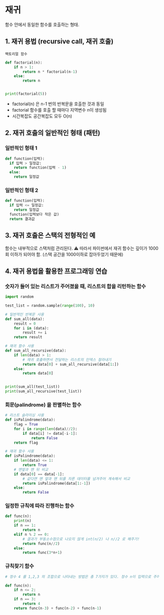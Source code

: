 # 재귀

함수 안에서 동일한 함수를 호출하는 형태.

## 1. 재귀 용법 (recursive call, 재귀 호출)

`팩토리얼 함수`

```python
def factorial(n):
    if n > 1:
        return n * factorial(n-1)
    else:
        return n


print(factorial(5))
```

- factorial(n) 은 n-1 번의 반복문을 호출한 것과 동일
- factorial 함수를 호출 할 때마다 지역변수 n이 생성됨
- 시간복잡도 공간복잡도 모두 O(n)



## 2. 재귀 호출의 일반적인 형태 (패턴)

### 일반적인 형태 1

```python
def function(입력):
  if 입력 > 일정값:
    return function(입력 - 1)
  else:
    return 일정값 
```

### 일반적인 형태 2

```python
def function(입력):
  if 입력 <= 일정값:
    return 일정값
  function(입력보다 작은 값)
  return 결과값
```



## 3. 재귀 호출은 스택의 전형적인 예

함수는 내부적으로 스택처럼 관리된다.
⚠️ 따라서 파이썬에서 재귀 함수는 깊이가 1000회 이하가 되어야 함. (스택 공간을 1000이하로 잡아두었기 때문에)



## 4. 재귀 용법을 활용한 프로그래밍 연습

### 숫자가 들어 있는 리스트가 주어졌을 때, 리스트의 합을 리턴하는 함수

```python
import random

test_list = random.sample(range(100), 10)

# 일반적인 반복문 사용
def sum_all(data):
    result = 0
    for i in (data):
        result += i
    return result

# 재귀 함수 사용
def sum_all_recursive(data):
    if len(data) > 1:
      	# 재귀 호출하면서 전달하는 리스트의 인덱스 잘라내기
        return data[0] + sum_all_recursive(data[1:])
    else:
        return data[0]

      
print(sum_all(test_list))
print(sum_all_recursive(test_list))
```

### 회문(palindrome) 을 판별하는 함수

```python
# 리스트 슬라이싱 사용
def isPalindrome(data):
    flag = True
    for i in range(len(data)//2):
        if data[i] != data[-i-1]:
            return False
    return flag

# 재귀 함수 사용
def isPalindrome(data):
    if len(data) <= 1:
        return True
    # 맨앞과 맨 뒤 비교
    if data[0] == data[-1]:
      	# 같다면 맨 앞과 맨 뒤를 자른 데이터를 넘겨주어 계속해서 비교
        return isPalindrome(data[1:-1])
    else:
        return False
```

### 일정한 규칙에 따라 진행하는 함수

```python
def func(n):
    print(n)
    if n == 1:
        return n
    elif n % 2 == 0:
      	# 결과가 부동소수점으로 나오지 않게 int(n/2) 나 n//2 로 해주기!
        return func(n//2)
    else:
        return func(3*n+1)
```

### 규칙찾기 함수

```python
# 정수 4 를 1,2,3 의 조합으로 나타내는 방법은 총 7가지가 있다. 정수 n이 입력으로 주어졌을 때, n을 1,2,3의 합으로 나타낼 수 있는 방법의 수를 구하시오

def func(n):
    if n <= 2:
        return n
    if n == 3:
        return 4
    return func(n-3) + func(n-2) + func(n-1)
```

